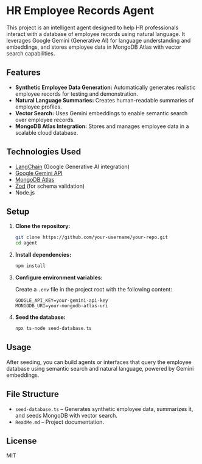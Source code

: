 # HR Employee Records Agent

This project is an intelligent agent designed to help HR professionals interact with a database of employee records using natural language. It leverages Google Gemini (Generative AI) for language understanding and embeddings, and stores employee data in MongoDB Atlas with vector search capabilities.

## Features

- **Synthetic Employee Data Generation:** Automatically generates realistic employee records for testing and demonstration.
- **Natural Language Summaries:** Creates human-readable summaries of employee profiles.
- **Vector Search:** Uses Gemini embeddings to enable semantic search over employee records.
- **MongoDB Atlas Integration:** Stores and manages employee data in a scalable cloud database.

## Technologies Used

- [LangChain](https://js.langchain.com/) (Google Generative AI integration)
- [Google Gemini API](https://ai.google.dev/)
- [MongoDB Atlas](https://www.mongodb.com/atlas)
- [Zod](https://zod.dev/) (for schema validation)
- Node.js

## Setup

1. **Clone the repository:**
   ```sh
   git clone https://github.com/your-username/your-repo.git
   cd agent
   ```

2. **Install dependencies:**
   ```sh
   npm install
   ```

3. **Configure environment variables:**

   Create a `.env` file in the project root with the following content:
   ```
   GOOGLE_API_KEY=your-gemini-api-key
   MONGODB_URI=your-mongodb-atlas-uri
   ```

4. **Seed the database:**
   ```sh
   npx ts-node seed-database.ts
   ```

## Usage

After seeding, you can build agents or interfaces that query the employee database using semantic search and natural language, powered by Gemini embeddings.

## File Structure

- `seed-database.ts` – Generates synthetic employee data, summarizes it, and seeds MongoDB with vector search.
- `ReadMe.md` – Project documentation.

## License

MIT

